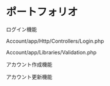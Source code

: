 # ポートフォリオ

ログイン機能

Account/app/Http/Controllers/Login.php

Account/app/Libraries/Validation.php


アカウント作成機能

アカウント更新機能
